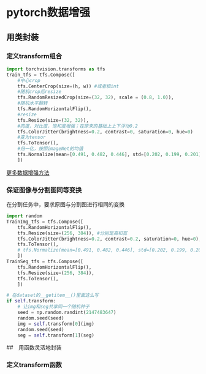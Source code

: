 # pytorch数据增强

## 用类封装
### 定义transform组合
```python
import torchvision.transforms as tfs
train_tfs = tfs.Compose([
	#中心crop
	tfs.CenterCrop(size=(h, w)) #或者填int
	#随机crop后resize
	tfs.RandomResizedCrop(size=(32, 32), scale = (0.8, 1.0)),
	#随机水平翻转
	tfs.RandomHorizontalFlip(),
	#resize
	tfs.Resize(size=(32, 32)),
	#亮度，对比度，饱和度增强；在原来的基础上上下浮动0.2
	tfs.ColorJitter(brightness=0.2, contrast=0, saturation=0, hue=0)
	#变为tensor
    tfs.ToTensor(),
	#归一化，按照imageNet的均值
    tfs.Normalize(mean=[0.491, 0.482, 0.446], std=[0.202, 0.199, 0.201])
    ])
```
[更多数据增强方法](https://blog.csdn.net/u011995719/article/details/85107009)

### 保证图像与分割图同等变换
在分割任务中，要求原图与分割图进行相同的变换
```python
import random
TrainImg_tfs = tfs.Compose([
    tfs.RandomHorizontalFlip(),
    tfs.Resize(size=(256, 384)), #分别是高和宽
    tfs.ColorJitter(brightness=0.2, contrast=0.2, saturation=0, hue=0),
    tfs.ToTensor(),
    # tfs.Normalize(mean=[0.491, 0.482, 0.446], std=[0.202, 0.199, 0.201])
    ])
TrainSeg_tfs = tfs.Compose([
    tfs.RandomHorizontalFlip(),
    tfs.Resize(size=(256, 384)),
    tfs.ToTensor(),
    ])

# 在dataset的__getitem__()里面这么写
if self.transform:
    # 让img和seg共享同一个随机种子
    seed = np.random.randint(2147483647)
    random.seed(seed)
    img = self.transform[0](img)
    random.seed(seed)
    seg = self.transform[1](seg)
```

##　用函数灵活地封装
### 定义transform函数

